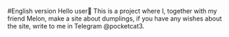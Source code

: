 #English version
Hello user👋
This is a project where I, together with my friend Melon, make a site about dumplings, if you have any wishes about the site, write to me in Telegram @pocketcat3.

